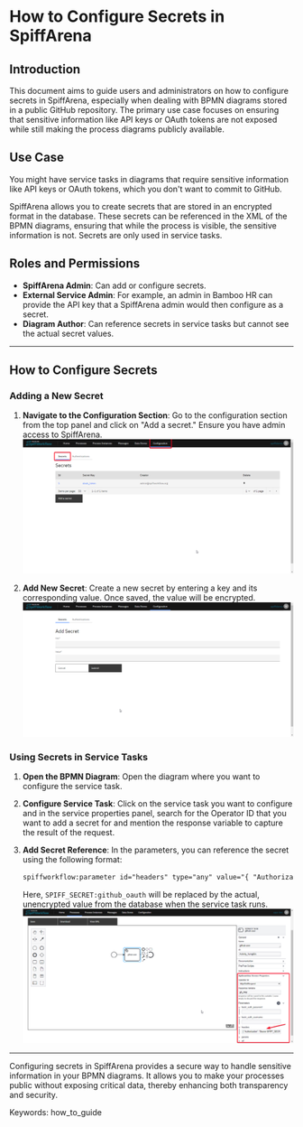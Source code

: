 # How to Configure Secrets in SpiffArena

## Introduction

This document aims to guide users and administrators on how to configure secrets in SpiffArena, especially when dealing with BPMN diagrams stored in a public GitHub repository.
The primary use case focuses on ensuring that sensitive information like API keys or OAuth tokens are not exposed while still making the process diagrams publicly available.

## Use Case

You might have service tasks in diagrams that require sensitive information like API keys or OAuth tokens, which you don't want to commit to GitHub.

SpiffArena allows you to create secrets that are stored in an encrypted format in the database.
These secrets can be referenced in the XML of the BPMN diagrams, ensuring that while the process is visible, the sensitive information is not.
Secrets are only used in service tasks.

## Roles and Permissions

- **SpiffArena Admin**: Can add or configure secrets.
- **External Service Admin**: For example, an admin in Bamboo HR can provide the API key that a SpiffArena admin would then configure as a secret.
- **Diagram Author**: Can reference secrets in service tasks but cannot see the actual secret values.
---

## How to Configure Secrets

### Adding a New Secret

1. **Navigate to the Configuration Section**: Go to the configuration section from the top panel and click on "Add a secret." Ensure you have admin access to SpiffArena.
![Configuration Section](images/Secrets_step_1.png)

2. **Add New Secret**: Create a new secret by entering a key and its corresponding value. Once saved, the value will be encrypted.
![Secrets Section](images/Secrets_step_2.png)

### Using Secrets in Service Tasks

1. **Open the BPMN Diagram**: Open the diagram where you want to configure the service task.

2. **Configure Service Task**: Click on the service task you want to configure and in the service properties panel, search for the Operator ID that you want to add a secret for and mention the response variable to capture the result of the request.

3. **Add Secret Reference**: In the parameters, you can reference the secret using the following format:

    ```xml
    spiffworkflow:parameter id="headers" type="any" value="{ "Authorization": "Bearer SPIFF_SECRET:github_oauth" }"
    ```

    Here, `SPIFF_SECRET:github_oauth` will be replaced by the actual, unencrypted value from the database when the service task runs.
![Secrets Configuration](images/Secrets_configure_2.png)
---

Configuring secrets in SpiffArena provides a secure way to handle sensitive information in your BPMN diagrams.
It allows you to make your processes public without exposing critical data, thereby enhancing both transparency and security.

Keywords: how_to_guide
